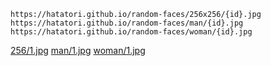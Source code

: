 ``` https://hatatori.github.io/random-faces/256x256/{id}.jpg ``` <br>
``` https://hatatori.github.io/random-faces/man/{id}.jpg ``` <br>
``` https://hatatori.github.io/random-faces/woman/{id}.jpg ``` <br>


[256/1.jpg](https://hatatori.github.io/random-faces/256x256/1.jpg)
[man/1.jpg](https://hatatori.github.io/random-faces/man/1.jpg)
[woman/1.jpg](https://hatatori.github.io/random-faces/woman/1.jpg)

